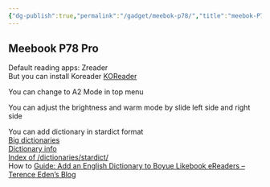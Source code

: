 ```yaml
---
{"dg-publish":true,"permalink":"/gadget/meebok-p78/","title":"meebok-P78","tags":["eink","ebook","reader"],"noteIcon":""}
---
```



## Meebook P78 Pro

Default reading apps: Zreader  
But you can install Koreader [KOReader](https://koreader.rocks/)

You can change to A2 Mode in top menu

You can adjust the brightness and warm mode by slide left side and right side

You can add dictionary in stardict format  
[Big dictionaries](http://download.huzheng.org/bigdict/)  
[Dictionary info](http://dictinfo.com/)  
[Index of /dictionaries/stardict/](https://download.wikdict.com/dictionaries/stardict/)  
How to [Guide: Add an English Dictionary to Boyue Likebook eReaders – Terence Eden’s Blog](https://shkspr.mobi/blog/2019/12/guide-add-an-english-dictionary-to-boyue-likebook-ereaders/)
